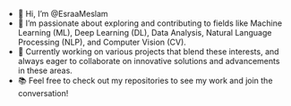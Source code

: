 - 👋 Hi, I’m @EsraaMeslam
- 👀 I’m passionate about exploring and contributing to fields like Machine Learning (ML), Deep Learning (DL), Data Analysis, Natural Language Processing (NLP), and Computer Vision (CV).
- 🌟 Currently working on various projects that blend these interests, and always eager to collaborate on innovative solutions and advancements in these areas.
- 📚 Feel free to check out my repositories to see my work and join the conversation!
